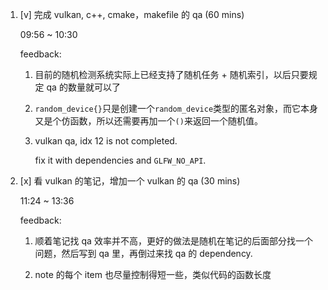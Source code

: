 1. [v] 完成 vulkan, c++, cmake，makefile 的 qa (60 mins)

    09:56 ~ 10:30

    feedback:

    1. 目前的随机检测系统实际上已经支持了随机任务 + 随机索引，以后只要规定 qa 的数量就可以了

    2. `random_device{}`只是创建一个`random_device`类型的匿名对象，而它本身又是个仿函数，所以还需要再加一个`()`来返回一个随机值。

    3. vulkan qa, idx 12 is not completed.

        fix it with dependencies and `GLFW_NO_API`.

3. [x] 看 vulkan 的笔记，增加一个 vulkan 的 qa (30 mins)

    11:24 ~ 13:36

    feedback:

    1. 顺着笔记找 qa 效率并不高，更好的做法是随机在笔记的后面部分找一个问题，然后写到 qa 里，再倒过来找 qa 的 dependency.

    1. note 的每个 item 也尽量控制得短一些，类似代码的函数长度
